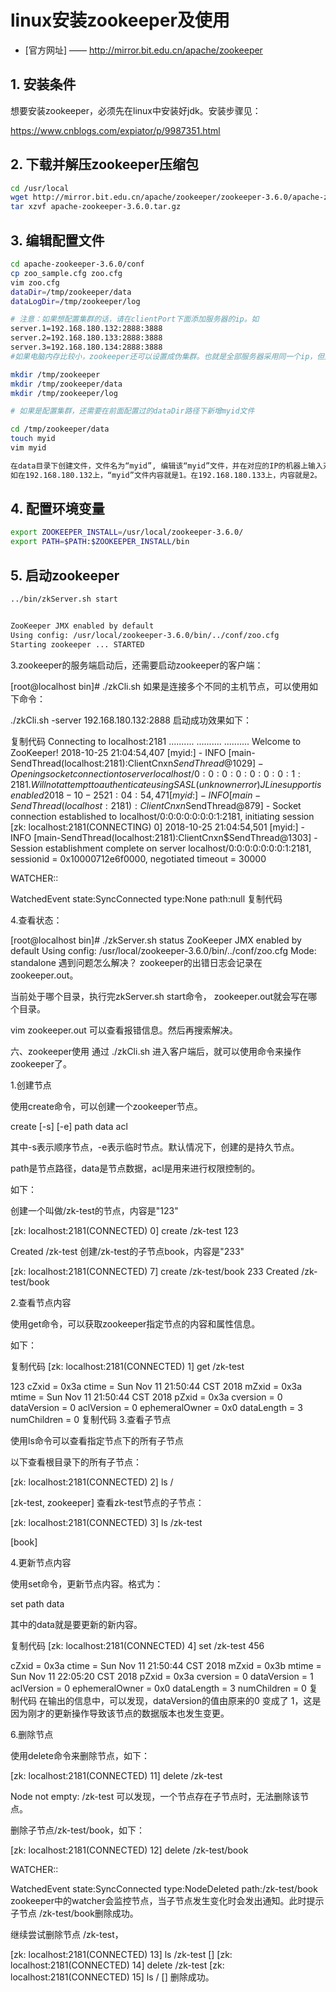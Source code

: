 # linux安装zookeeper及使用

- [官方网址] —— <http://mirror.bit.edu.cn/apache/zookeeper>

## 1. 安装条件

想要安装zookeeper，必须先在linux中安装好jdk。安装步骤见：

https://www.cnblogs.com/expiator/p/9987351.html

## 2. 下载并解压zookeeper压缩包

```bash
cd /usr/local
wget http://mirror.bit.edu.cn/apache/zookeeper/zookeeper-3.6.0/apache-zookeeper-3.6.0.tar.gz
tar xzvf apache-zookeeper-3.6.0.tar.gz
```

## 3. 编辑配置文件

```bash
cd apache-zookeeper-3.6.0/conf
cp zoo_sample.cfg zoo.cfg
vim zoo.cfg
dataDir=/tmp/zookeeper/data
dataLogDir=/tmp/zookeeper/log

# 注意：如果想配置集群的话，请在clientPort下面添加服务器的ip。如
server.1=192.168.180.132:2888:3888
server.2=192.168.180.133:2888:3888
server.3=192.168.180.134:2888:3888
#如果电脑内存比较小，zookeeper还可以设置成伪集群。也就是全部服务器采用同一个ip，但是使用不同的端口。

mkdir /tmp/zookeeper
mkdir /tmp/zookeeper/data
mkdir /tmp/zookeeper/log

# 如果是配置集群，还需要在前面配置过的dataDir路径下新增myid文件

cd /tmp/zookeeper/data
touch myid
vim myid

在data目录下创建文件，文件名为“myid”, 编辑该“myid”文件，并在对应的IP的机器上输入对应的编号。
如在192.168.180.132上，“myid”文件内容就是1。在192.168.180.133上，内容就是2。
```

## 4. 配置环境变量

```bash
export ZOOKEEPER_INSTALL=/usr/local/zookeeper-3.6.0/
export PATH=$PATH:$ZOOKEEPER_INSTALL/bin
```

## 5. 启动zookeeper

```bash
../bin/zkServer.sh start


ZooKeeper JMX enabled by default
Using config: /usr/local/zookeeper-3.6.0/bin/../conf/zoo.cfg
Starting zookeeper ... STARTED
```

3.zookeeper的服务端启动后，还需要启动zookeeper的客户端：

[root@localhost bin]# ./zkCli.sh
如果是连接多个不同的主机节点，可以使用如下命令：

./zkCli.sh -server 192.168.180.132:2888
启动成功效果如下：

复制代码
Connecting to localhost:2181
..........
..........
..........
Welcome to ZooKeeper!
2018-10-25 21:04:54,407 [myid:] - INFO  [main-SendThread(localhost:2181):ClientCnxn$SendThread@1029] - Opening socket connection to server localhost/0:0:0:0:0:0:0:1:2181. Will not attempt to authenticate using SASL (unknown error)
JLine support is enabled
2018-10-25 21:04:54,471 [myid:] - INFO  [main-SendThread(localhost:2181):ClientCnxn$SendThread@879] - Socket connection established to localhost/0:0:0:0:0:0:0:1:2181, initiating session
[zk: localhost:2181(CONNECTING) 0] 2018-10-25 21:04:54,501 [myid:] - INFO  [main-SendThread(localhost:2181):ClientCnxn$SendThread@1303] - Session establishment complete on server localhost/0:0:0:0:0:0:0:1:2181, sessionid = 0x10000712e6f0000, negotiated timeout = 30000

WATCHER::

WatchedEvent state:SyncConnected type:None path:null
复制代码
 

4.查看状态：


[root@localhost bin]# ./zkServer.sh status
ZooKeeper JMX enabled by default
Using config: /usr/local/zookeeper-3.6.0/bin/../conf/zoo.cfg
Mode: standalone
遇到问题怎么解决？
zookeeper的出错日志会记录在 zookeeper.out。

当前处于哪个目录，执行完zkServer.sh start命令， zookeeper.out就会写在哪个目录。

vim zookeeper.out 可以查看报错信息。然后再搜索解决。

六、zookeeper使用
通过 ./zkCli.sh 进入客户端后，就可以使用命令来操作zookeeper了。

1.创建节点

使用create命令，可以创建一个zookeeper节点。

create [-s]   [-e]  path  data  acl

其中-s表示顺序节点，-e表示临时节点。默认情况下，创建的是持久节点。

path是节点路径，data是节点数据，acl是用来进行权限控制的。

如下：

创建一个叫做/zk-test的节点，内容是"123"

[zk: localhost:2181(CONNECTED) 0] create /zk-test 123

Created /zk-test
创建/zk-test的子节点book，内容是"233"

[zk: localhost:2181(CONNECTED) 7] create  /zk-test/book  233
Created /zk-test/book
 

2.查看节点内容

使用get命令，可以获取zookeeper指定节点的内容和属性信息。

如下：

复制代码
[zk: localhost:2181(CONNECTED) 1] get /zk-test

123
cZxid = 0x3a
ctime = Sun Nov 11 21:50:44 CST 2018
mZxid = 0x3a
mtime = Sun Nov 11 21:50:44 CST 2018
pZxid = 0x3a
cversion = 0
dataVersion = 0
aclVersion = 0
ephemeralOwner = 0x0
dataLength = 3
numChildren = 0
复制代码
3.查看子节点

使用ls命令可以查看指定节点下的所有子节点

以下查看根目录下的所有子节点：

[zk: localhost:2181(CONNECTED) 2] ls /

[zk-test, zookeeper]
查看zk-test节点的子节点：

[zk: localhost:2181(CONNECTED) 3] ls /zk-test

[book]
 

4.更新节点内容

使用set命令，更新节点内容。格式为：

set   path  data 

其中的data就是要更新的新内容。

复制代码
[zk: localhost:2181(CONNECTED) 4] set /zk-test 456

cZxid = 0x3a
ctime = Sun Nov 11 21:50:44 CST 2018
mZxid = 0x3b
mtime = Sun Nov 11 22:05:20 CST 2018
pZxid = 0x3a
cversion = 0
dataVersion = 1
aclVersion = 0
ephemeralOwner = 0x0
dataLength = 3
numChildren = 0
复制代码
在输出的信息中，可以发现，dataVersion的值由原来的0 变成了 1，这是因为刚才的更新操作导致该节点的数据版本也发生变更。

6.删除节点

使用delete命令来删除节点，如下：

[zk: localhost:2181(CONNECTED) 11] delete /zk-test

Node not empty: /zk-test
可以发现，一个节点存在子节点时，无法删除该节点。

删除子节点/zk-test/book，如下：

[zk: localhost:2181(CONNECTED) 12] delete /zk-test/book

WATCHER::

WatchedEvent state:SyncConnected type:NodeDeleted path:/zk-test/book
zookeeper中的watcher会监控节点，当子节点发生变化时会发出通知。此时提示子节点 /zk-test/book删除成功。

继续尝试删除节点 /zk-test，

[zk: localhost:2181(CONNECTED) 13] ls /zk-test
[]
[zk: localhost:2181(CONNECTED) 14] delete /zk-test
[zk: localhost:2181(CONNECTED) 15] ls /
[]
删除成功。
